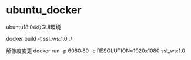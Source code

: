 # ubuntu_docker
ubuntu18.04のGUI環境

docker build -t ssl_ws:1.0 ./

解像度変更
docker run -p 6080:80 -e RESOLUTION=1920x1080 ssl_ws:1.0